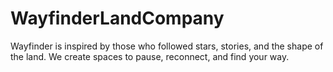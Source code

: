# WayfinderLandCompany
Wayfinder is inspired by those who followed stars, stories, and the shape of the land. We create spaces to pause, reconnect, and find your way.
